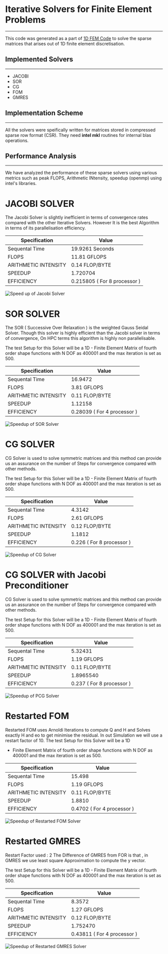 # Iterative Solvers for Finite Element Problems
---

This code was generated as a part of [1D FEM Code](https://github.com/thivinanandh/1D_FEM_Solver_Parallel) to solve the sparse matrices that arises out of 1D finite element discretisation. 


## Implemented Solvers
---

* JACOBI
* SOR
* CG
* FOM
* GMRES

## Implementation Scheme
---

All the solvers were speifically written for matrices stored in compressed sparse row format (CSR). They need **intel mkl** routines for internal blas operations. 

## Performance Analysis 
---

We have analyzed the performance of these sparse solvers using various metrics such as peak FLOPS, Arithmetic INtensity, speedup (openmp) using intel's libraries. 


JACOBI SOLVER
==========================

The Jacobi Solver is slightly inefficient in terms of convergence rates
compared with the other Iterative Solvers. However It is the best
Algorithm in terms of its parallelisation efficiency.

| **Specification**    | **Value**                    |
|----------------------|------------------------------|
| Sequental Time       | 19.9261 Seconds              |
| FLOPS                | 11.81 GFLOPS                 |
| ARITHMETIC INTENSITY | 0.14 FLOP/BYTE               |
| SPEEDUP              | 1.720704                     |
| EFFICIENCY           | 0.215805 ( For 8 processor ) |

![Speed up of Jacobi Solver](Images/Sp_jacobi.png)


SOR SOLVER 
=======================

The SOR ( Successive Over Relaxation ) is the weighted Gauss Seidal
Solver. Though this solver is highly efficient than the Jacobi solver in
terms of convergence, On HPC terms this algorithm is highly non
parallelisable.

The test Setup for this Solver will be a 1D - Finite Element Matrix of
fourth order shape functions with N DOF as 400001 and the max iteration
is set as 500.

| **Specification**    | **Value**                   |
|----------------------|-----------------------------|
| Sequental Time       | 16.9472                     |
| FLOPS                | 3.81 GFLOPS                 |
| ARITHMETIC INTENSITY | 0.11 FLOP/BYTE              |
| SPEEDUP              | 1.12158                     |
| EFFICIENCY           | 0.28039 ( For 4 processor ) |

![Speedup of SOR Solver](Images/sp_sor.png)



CG SOLVER
=====================

CG Solver is used to solve symmetric matrices and this method can
provide us an assurance on the number of Steps for convergence compared
with other methods.

The test Setup for this Solver will be a 1D - Finite Element Matrix of
fourth order shape functions with N DOF as 400001 and the max iteration
is set as 500.

| **Specification**    | **Value**                 |
|----------------------|---------------------------|
| Sequental Time       | 4.3142                    |
| FLOPS                | 2.61 GFLOPS               |
| ARITHMETIC INTENSITY | 0.12 FLOP/BYTE            |
| SPEEDUP              | 1.1812                    |
| EFFICIENCY           | 0.226 ( For 8 processor ) |

![Speedup of CG Solver](Images/sp_cg.png)


CG SOLVER with Jacobi Preconditioner 
===================================================

CG Solver is used to solve symmetric matrices and this method can
provide us an assurance on the number of Steps for convergence compared
with other methods.

The test Setup for this Solver will be a 1D - Finite Element Matrix of
fourth order shape functions with N DOF as 400001 and the max iteration
is set as 500.

| **Specification**    | **Value**                 |
|----------------------|---------------------------|
| Sequental Time       | 5.32431                   |
| FLOPS                | 1.19 GFLOPS               |
| ARITHMETIC INTENSITY | 0.11 FLOP/BYTE            |
| SPEEDUP              | 1.8965540                 |
| EFFICIENCY           | 0.237 ( For 8 processor ) |

![Speedup of PCG Solver](Images/sp_pcg.png)



Restarted FOM 
==========================

Restarted FOM uses Arnoldi Iterations to compute Q and H and Solves
exactly H and eo to get minimise the residual. In out Simulation we will
use a restart factor of 10. The test Setup for this Solver will be a 1D
- Finite Element Matrix of fourth order shape functions with N DOF as
400001 and the max iteration is set as 500.

| **Specification**    | **Value**                  |
|----------------------|----------------------------|
| Sequental Time       | 15.498                     |
| FLOPS                | 1.19 GFLOPS                |
| ARITHMETIC INTENSITY | 0.11 FLOP/BYTE             |
| SPEEDUP              | 1.8810                     |
| EFFICIENCY           | 0.4702 ( For 4 processor ) |

![Speedup of Restarted FOM Solver](Images/sp_rfom.png)


Restarted GMRES 
===============

Restart Factor used : 2
The Difference of GMRES from FOR is that , in GMRES we use least square
Approximation to compute the y vector.

The test Setup for this Solver will be a 1D - Finite Element Matrix of
fourth order shape functions with N DOF as 400001 and the max iteration
is set as 500.

| **Specification**    | **Value**                   |
|----------------------|-----------------------------|
| Sequental Time       | 8.3572                      |
| FLOPS                | 1.27 GFLOPS                 |
| ARITHMETIC INTENSITY | 0.12 FLOP/BYTE              |
| SPEEDUP              | 1.752470                    |
| EFFICIENCY           | 0.43811 ( For 4 processor ) |

![Speedup of Restarted GMRES Solver](Images/sp_gmres.png)
